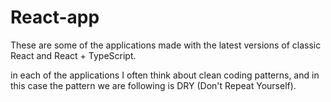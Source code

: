 # React-app
These are some of the applications made with the latest versions of classic React and React + TypeScript.

in each of the applications I often think about clean coding patterns, and in this case the pattern we are following is DRY (Don't Repeat Yourself). 